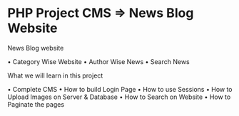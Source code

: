 # PHP Project CMS => News Blog Website

News Blog website

• Category Wise Website
• Author Wise News
• Search News

What we will learn in this project

• Complete CMS
• How to build Login Page
• How to use Sessions
• How to Upload Images on Server & Database
• How to Search on Website
• How to Paginate the pages
